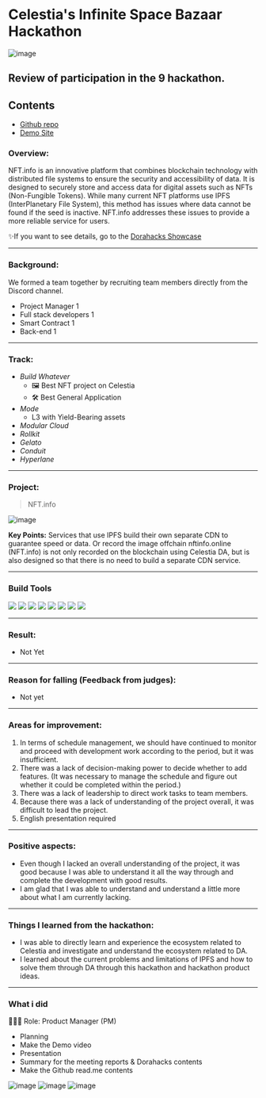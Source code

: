 # Celestia's Infinite Space Bazaar Hackathon
![image](https://github.com/Joseph-hackathon/hackathon/assets/144579614/37ee2fc3-d5a8-4f18-80a3-f098d0069512)

## Review of participation in the 9 hackathon.

## Contents
- [Github repo](https://github.com/hackathemy/nftinfo)
- [Demo Site](https://demo.nftinfo.online/)

### Overview:
NFT.info is an innovative platform that combines blockchain technology with distributed file systems to ensure the security and accessibility of data. 
It is designed to securely store and access data for digital assets such as NFTs (Non-Fungible Tokens). 
While many current NFT platforms use IPFS (InterPlanetary File System), this method has issues where data cannot be found if the seed is inactive. 
NFT.info addresses these issues to provide a more reliable service for users.

✨If you want to see details, go to the [Dorahacks Showcase](https://dorahacks.io/ko/buidl/12604)

---
### Background:
We formed a team together by recruiting team members directly from the Discord channel.
- Project Manager 1
- Full stack developers 1
- Smart Contract 1
- Back-end 1

---
### Track:
- *Build Whatever*
  - 🖼️ Best NFT project on Celestia
  - 🛠️ Best General Application
- *Mode* 
  - L3 with Yield-Bearing assets
- *Modular Cloud* 
- *Rollkit*
- *Gelato*
- *Conduit*
- *Hyperlane*

---
### Project:
> NFT.info

![image](https://github.com/Joseph-hackathon/hackathon/assets/144579614/9846d5fe-a624-4fd6-a83c-34f57eed14a9)

**Key Points:**
Services that use IPFS build their own separate CDN to guarantee speed or data. 
Or record the image offchain nftinfo.online (NFT.info) is not only recorded on the blockchain using Celestia DA, 
but is also designed so that there is no need to build a separate CDN service.

---
### Build Tools
<img src="https://img.shields.io/badge/Typescript-3178C6?style=flat&logo=typescript&logoColor=white"/> <img src="https://img.shields.io/badge/Go-00ADD8?style=flat&logo=go&logoColor=white"/> <img src="https://img.shields.io/badge/JavaScript-F7DF1E?style=flat&logo=javascript&logoColor=white"/> <img src="https://img.shields.io/badge/Next.js-ffffff?style=flat&logo=nextdotjs&logoColor=black"/> <img src="https://img.shields.io/badge/React-61DAFB?style=flat&logo=react&logoColor=white"/> <img src="https://img.shields.io/badge/Solidity-363636?style=flat&logo=solidity&logoColor=white"/> <img src="https://img.shields.io/badge/Web3.js-F16822?style=flat&logo=web3dotjs&logoColor=white"/> <img src="https://img.shields.io/badge/Chainlink-375BD2?style=flat&logo=chainlink&logoColor=white"/>

---
### Result:
- Not Yet

---
### Reason for falling (Feedback from judges):
- Not yet
---
### Areas for improvement:
1) In terms of schedule management, we should have continued to monitor and proceed with development work according to the period, but it was insufficient.
2) There was a lack of decision-making power to decide whether to add features. (It was necessary to manage the schedule and figure out whether it could be completed within the period.)
3) There was a lack of leadership to direct work tasks to team members.
4) Because there was a lack of understanding of the project overall, it was difficult to lead the project.
5) English presentation required

---
### Positive aspects:
- Even though I lacked an overall understanding of the project, it was good because I was able to understand it all the way through and complete the development with good results.
- I am glad that I was able to understand and understand a little more about what I am currently lacking.

---
### Things I learned from the hackathon:
- I was able to directly learn and experience the ecosystem related to Celestia and investigate and understand the ecosystem related to DA.
- I learned about the current problems and limitations of IPFS and how to solve them through DA through this hackathon and hackathon product ideas.

---
### What i did
👨🏼‍💻 Role: Product Manager (PM)

- Planning
- Make the Demo video
- Presentation
- Summary for the meeting reports & Dorahacks contents
- Make the Github read.me contents

![image](https://github.com/Joseph-hackathon/hackathon/assets/144579614/513598bf-0bb7-414b-9235-db0cfc1dcd10)
![image](https://github.com/Joseph-hackathon/hackathon/assets/144579614/10a703b1-d8ec-41a9-994c-0d29bfd82af2)
![image](https://github.com/Joseph-hackathon/hackathon/assets/144579614/559d4903-a980-4b6f-a7e7-ba84024739e0)


